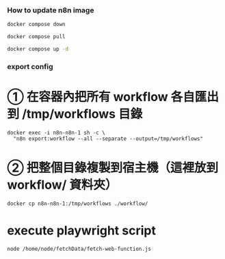 ### How to update n8n image

```bash
docker compose down

docker compose pull

docker compose up -d
```

### export config

# ① 在容器內把所有 workflow 各自匯出到 /tmp/workflows 目錄

```
docker exec -i n8n-n8n-1 sh -c \
  "n8n export:workflow --all --separate --output=/tmp/workflows"
```

# ② 把整個目錄複製到宿主機（這裡放到 workflow/ 資料夾）

```
docker cp n8n-n8n-1:/tmp/workflows ./workflow/
```

# execute playwright script

```
node /home/node/fetchData/fetch-web-function.js
```
